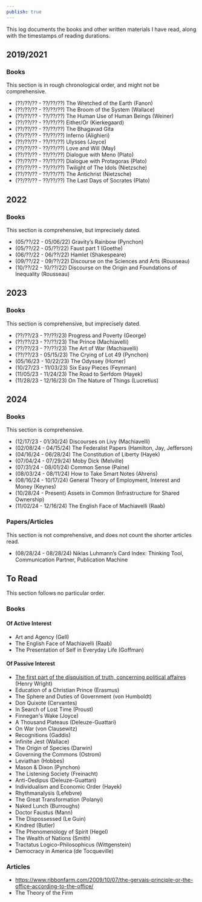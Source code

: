 ```yaml
---
publish: true
---
```


This log documents the books and other written materials I have read, along with the timestamps of reading durations.

## 2019/2021

### Books

This section is in rough chronological order, and might not be comprehensive.

- (??/??/?? - ??/??/??) The Wretched of the Earth (Fanon)
- (??/??/?? - ??/??/??) The Broom of the System (Wallace)
- (??/??/?? - ??/??/??) The Human Use of Human Beings (Weiner)
- (??/??/?? - ??/??/??) Either/Or (Kierkegaard)
- (??/??/?? - ??/??/??) The Bhagavad Gita
- (??/??/?? - ??/??/??) Inferno (Alighieri)
- (??/??/?? - ??/??/??) Ulysses (Joyce)
- (??/??/?? - ??/??/??) Love and Will (May)
- (??/??/?? - ??/??/??) Dialogue with Meno (Plato)
- (??/??/?? - ??/??/??) Dialogue with Protagoras (Plato)
- (??/??/?? - ??/??/??) Twilight of The Idols (Nietzsche)
- (??/??/?? - ??/??/??) The Antichrist (Nietzsche)
- (??/??/?? - ??/??/??) The Last Days of Socrates (Plato)

## 2022

### Books

This section is comprehensive, but imprecisely dated.

- (05/??/22 - 05/06/22) Gravity’s Rainbow (Pynchon)
- (05/??/22 - 05/??/22) Faust part 1 (Goethe)
- (06/??/22 - 06/??/22) Hamlet (Shakespeare)
- (09/??/22 - 09/??/22) Discourse on the Sciences and Arts (Rousseau)
- (10/??/22 - 10/??/22) Discourse on the Origin and Foundations of Inequality (Rousseau)

## 2023

### Books

This section is comprehensive, but imprecisely dated.

- (??/??/23 - ??/??/23) Progress and Poverty (George)
- (??/??/23 - ??/??/23) The Prince (Machiavelli)
- (??/??/23 - ??/??/23) The Art of War (Machiavelli)
- (??/??/23 - 05/15/23) The Crying of Lot 49 (Pynchon)
- (05/16/23 - 10/22/23) The Odyssey (Homer)
- (10/27/23 - 11/03/23) Six Easy Pieces (Feynman)
- (11/05/23 - 11/24/23) The Road to Serfdom (Hayek)
- (11/28/23 - 12/16/23) On The Nature of Things (Lucretius)

## 2024

### Books

This section is comprehensive.

- (12/17/23 - 01/30/24) Discourses on Livy (Machiavelli)
- (02/08/24 - 04/15/24) The Federalist Papers (Hamilton, Jay, Jefferson)
- (04/16/24 - 06/28/24) The Constitution of Liberty (Hayek)
- (07/04/24 - 07/29/24) Moby Dick (Melville)
- (07/31/24 - 08/01/24) Common Sense (Paine)
- (08/03/24 - 08/11/24) How to Take Smart Notes (Ahrens)
- (08/16/24 - 10/17/24) General Theory of Employment, Interest and Money (Keynes)
- (10/28/24 - Present) Assets in Common (Infrastructure for Shared Ownership)
- (11/02/24 - 12/16/24) The English Face of Machiavelli (Raab)



### Papers/Articles

This section is not comprehensive, and does not count the shorter articles read.

- (08/28/24 - 08/28/24) Niklas Luhmann’s Card Index: Thinking Tool, Communication Partner, Publication Machine

## To Read

This section follows no particular order.

### Books

#### Of Active Interest

- Art and Agency (Gell)
- The English Face of Machiavelli (Raab)
- The Presentation of Self in Everyday Life (Goffman)

#### Of Passive Interest

- [The first part of the disquisition of truth, concerning political affaires](https://quod.lib.umich.edu/e/eebo2/A15753.0001.001?rgn=main;view=fulltext) (Henry Wright)
- Education of a Christian Prince (Erasmus)
- The Sphere and Duties of Government (von Humboldt)
- Don Quixote (Cervantes)
- In Search of Lost Time (Proust)
- Finnegan's Wake (Joyce)
- A Thousand Plateaus (Deleuze-Guattari)
- On War (von Clausewitz)
- Recognitions (Gaddis)
- Infinite Jest (Wallace)
- The Origin of Species (Darwin)
- Governing the Commons (Ostrom)
- Leviathan (Hobbes)
- Mason & Dixon (Pynchon)
- The Listening Society (Freinacht)
- Anti-Oedipus (Deleuze-Guattari)
- Individualism and Economic Order (Hayek)
- Rhythmanalysis (Lefebvre)
- The Great Transformation (Polanyi)
- Naked Lunch (Burroughs)
- Doctor Faustus (Mann)
- The Dispossessed (Le Guin)
- Kindred (Butler)
- The Phenomenology of Spirit (Hegel)
- The Wealth of Nations (Smith)
- Tractatus Logico-Philosophicus (Wittgenstein)
- Democracy in America (de Tocqueville)

### Articles

- https://www.ribbonfarm.com/2009/10/07/the-gervais-principle-or-the-office-according-to-the-office/
- The Theory of the Firm
